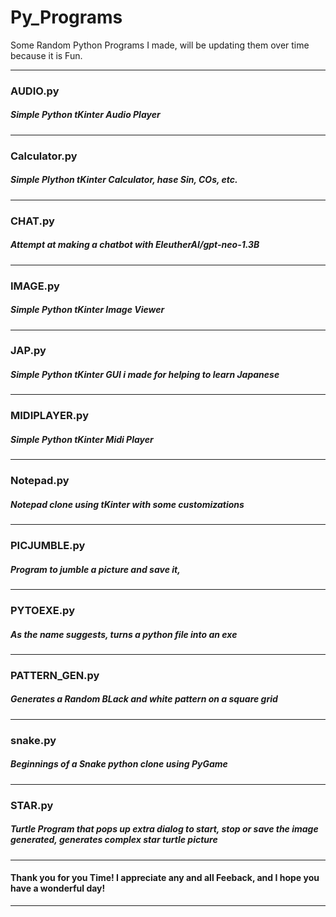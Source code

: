 # Py_Programs
Some Random Python Programs I made, will be updating them over time because it is Fun.
___
### AUDIO.py
##### Simple Python tKinter Audio Player
___
### Calculator.py
##### Simple Plython tKinter Calculator, hase Sin, COs, etc. 
___
### CHAT.py
##### Attempt at making a chatbot with EleutherAI/gpt-neo-1.3B
___
### IMAGE.py
##### Simple Python tKinter Image Viewer
___
### JAP.py
##### Simple Python tKinter GUI i made for helping to learn Japanese
___
### MIDIPLAYER.py
##### Simple Python tKinter Midi Player
___
### Notepad.py
##### Notepad clone using tKinter with some customizations
___
### PICJUMBLE.py
##### Program to jumble a picture and save it,
___
### PYTOEXE.py
##### As the name suggests, turns a python file into an exe
___
### PATTERN_GEN.py
##### Generates a Random BLack and white pattern on a square grid
___
### snake.py
##### Beginnings of a Snake python clone using PyGame
___
### STAR.py
##### Turtle Program that pops up extra dialog to start, stop or save the image generated, generates complex star turtle picture
___
#### Thank you for you Time! I appreciate any and all Feeback, and I hope you have a wonderful day!
___
